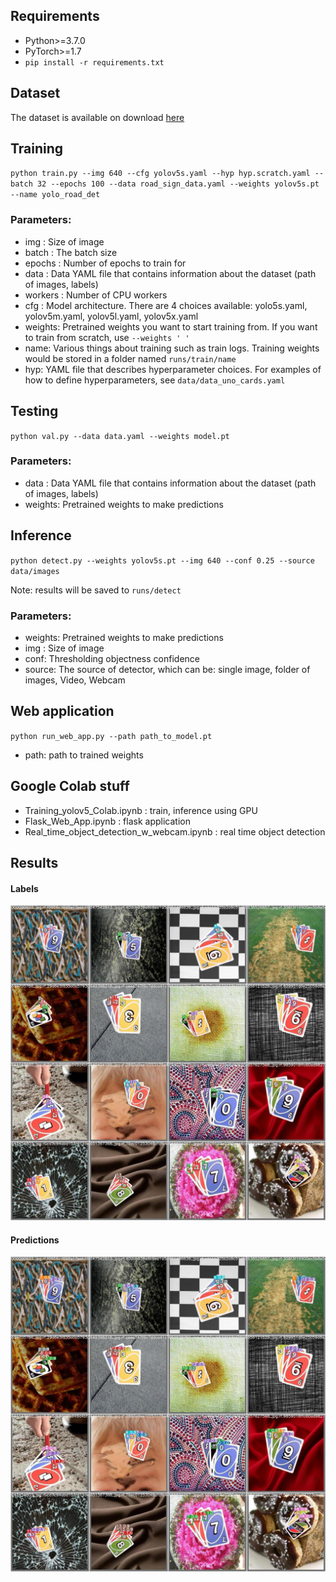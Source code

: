 ## Requirements
* Python>=3.7.0 </br>
* PyTorch>=1.7 </br>
* `pip install -r requirements.txt`

## Dataset
  The dataset is available on download [here](https://public.roboflow.com/object-detection/uno-cards/2)
## Training

`python train.py --img 640 --cfg yolov5s.yaml --hyp hyp.scratch.yaml --batch 32 --epochs 100 --data road_sign_data.yaml --weights yolov5s.pt  --name yolo_road_det`

### Parameters:
* img : Size of image </br>
* batch : The batch size </br>
* epochs : Number of epochs to train for </br>
* data : Data YAML file that contains information about the dataset (path of images, labels) </br>
* workers : Number of CPU workers </br>
* cfg : Model architecture. There are 4 choices available: yolo5s.yaml, yolov5m.yaml, yolov5l.yaml, yolov5x.yaml </br>
* weights: Pretrained weights you want to start training from. If you want to train from scratch, use `--weights ' '` </br>
* name: Various things about training such as train logs. Training weights would be stored in a folder named `runs/train/name` </br>
* hyp: YAML file that describes hyperparameter choices. For examples of how to define hyperparameters, see `data/data_uno_cards.yaml`

## Testing

`python val.py --data data.yaml --weights model.pt`

### Parameters:
* data : Data YAML file that contains information about the dataset (path of images, labels) </br>
* weights: Pretrained weights to make predictions

## Inference

`python detect.py --weights yolov5s.pt --img 640 --conf 0.25 --source data/images`

Note: results will be saved to `runs/detect`
### Parameters:
* weights: Pretrained weights to make predictions
* img : Size of image </br>
* conf: Thresholding objectness confidence </br>
* source: The source of detector, which can be: single image, folder of images, Video, Webcam

## Web application
`python run_web_app.py --path path_to_model.pt`

* path: path to trained weights
## Google Colab stuff

* Training_yolov5_Colab.ipynb : train, inference using GPU </br>
* Flask_Web_App.ipynb : flask application </br>
* Real_time_object_detection_w_webcam.ipynb : real time object detection

## Results
#### Labels
 ![Image_labels](data/images/test_batch0_labels.jpg)
 #### Predictions
 ![Image_pred](data/images/test_batch0_pred.jpg)

